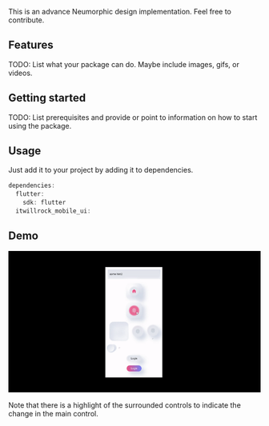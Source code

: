 This is an advance Neumorphic design implementation. Feel free to contribute. 
## Features

TODO: List what your package can do. Maybe include images, gifs, or videos.

## Getting started

TODO: List prerequisites and provide or point to information on how to
start using the package.

## Usage

Just add it to your project by adding it to dependencies. 

```dart
dependencies:
  flutter:
    sdk: flutter
  itwillrock_mobile_ui:
```

## Demo

![Screenshot](demo.gif)

Note that there is a highlight of the surrounded controls to indicate the change in the main control. 
